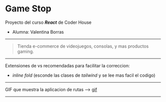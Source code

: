 # Game Stop

Proyecto del curso **_React_** de Coder House

* Alumna: Valentina Borras

---

> Tienda e-commerce de videojuegos, consolas, y mas productos gaming. 

---
Extensiones de vs recomendadas para facilitar la correccion:

* _inline fold_ (esconde las clases de *tailwind* y se lee mas facil el codigo)

---
GIF que muestra la aplicacion de rutas --> [gif](/public/Game%20Stop%20-%20Valentina%20Borras%20-%20Google%20Chrome%202023-02-16%2019-45-35.mp4)

----
